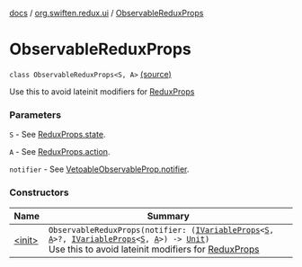 [docs](../../index.md) / [org.swiften.redux.ui](../index.md) / [ObservableReduxProps](./index.md)

# ObservableReduxProps

`class ObservableReduxProps<S, A>` [(source)](https://github.com/protoman92/KotlinRedux/tree/master/common/common-ui/src/main/kotlin/org/swiften/redux/ui/ObservableProp.kt#L44)

Use this to avoid lateinit modifiers for [ReduxProps](../-redux-props/index.md)

### Parameters

`S` - See [ReduxProps.state](../-redux-props/state.md).

`A` - See [ReduxProps.action](../-redux-props/action.md).

`notifier` - See [VetoableObservableProp.notifier](../-vetoable-observable-prop/notifier.md).

### Constructors

| Name | Summary |
|---|---|
| [&lt;init&gt;](-init-.md) | `ObservableReduxProps(notifier: (`[`IVariableProps`](../-i-variable-props/index.md)`<`[`S`](index.md#S)`, `[`A`](index.md#A)`>?, `[`IVariableProps`](../-i-variable-props/index.md)`<`[`S`](index.md#S)`, `[`A`](index.md#A)`>) -> `[`Unit`](https://kotlinlang.org/api/latest/jvm/stdlib/kotlin/-unit/index.html)`)`<br>Use this to avoid lateinit modifiers for [ReduxProps](../-redux-props/index.md) |
